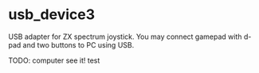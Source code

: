 # usb_device3
USB adapter for ZX spectrum joystick. You may connect gamepad with d-pad
and two buttons to PC using USB.

TODO:
computer see it!
test
